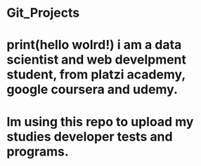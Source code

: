 # Git_Projects
# print(hello wolrd!) i am a data scientist and web develpment student, from platzi academy, google coursera and udemy.
# Im using this repo to upload my studies developer tests and programs.
